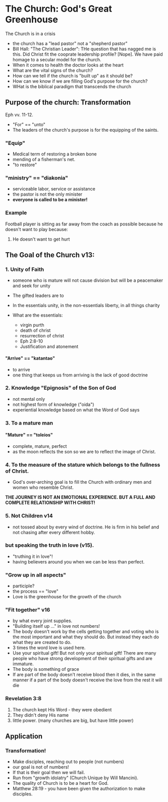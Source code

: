 # The Church: God's Great Greenhouse

The Church is in a crisis
  * the church has a "lead pastor" not a "shepherd pastor"
  * Bill Hall: "The Christian Leader": THe question that has nagged me is this.
    Did Christ fit the cooprate leadership profile? [Nope]. We have paid homage
    to a secular model for the church.
  * When it comes to health the doctor looks at the heart
  * What are the vital signs of the church?
  * How can we tell if the church is "built up" as it should be?
  * How can we know if we are filling God's purpose for the church?
  * WHat is the biblical paradigm that transcends the church

## Purpose of the church: Transformation
Eph vv. 11-12.

* "For" == "unto" 
* The leaders of the church's purpose is for the equipping of the saints. 

###  "Equip" 

* Medical term of restoring a broken bone
* mending of a fisherman's net.
* "to restore"

### "ministry" == "diakonia"

* serviceable labor, service or assistance
* the pastor is not the only minister
* __everyone is called to be a minister!__

### Example
Football player is sitting as far away from the coach as possible because he
doesn't want to play because:

  1. He doesn't want to get hurt

## The Goal of the Church v13: 

### 1. Unity of Faith

  * someone who is mature will not cause division but will be a peacemaker and
    seek for unity
  * The gifted leaders are to 
  * In the essentials unity, in the non-essentials liberty, in all things
    charity
  * What are the essentials: 

    * virgin purth
    * death of christ
    * resurrection of christ
    * Eph 2:8-10
    * Justification and atonement

#### "Arrive" == "katantao" 

* to arrive
* one thing that keeps us from arriving is the lack of good doctrine


### 2. Knowledge "Epignosis" of the Son of God

  * not mental only
  * not highest form of knowledge ("oida")
  * experiential knowledge based on what the Word of God says

### 3. To a mature man

#### "Mature" == "toleios"

*  complete, mature, perfect
* as the moon reflects the son so we are to reflect the image of Christ.

### 4. To the measure of the stature which belongs to the fullness of Christ.

* God's over-arching goal is to fill the Church with ordinary men and women who
  resemble Christ.

__THE JOURNEY IS NOT AN EMOTIONAL EXPERIENCE. BUT A FULL AND COMPLETE
RELATIONSHIP WITH CHRIST!__

### 5. Not Children v14

  * not tossed about by every wind of doctrine. He is firm in his belief and not
    chasing after every different hobby.

### but speaking the truth in love (v15).

  * "truthing it in love"! 
  * having believers around you when we can be less than perfect.

### "Grow up in all aspects"

  * participle?
  * the process == "love"
  * Love is the greenhouse for the growth of the church

### "Fit together" v16

  * by what every joint supplies.
  * "Building itself up ..." in love not numbers!
  * The body doesn't work by the cells getting together and voting who is the
    most important and what they should do. But instead they each do what they
    are created to do.
  * 3 times the word love is used here.
  * Use your spiritual gift! But not only your spiritual gift! There are many
    people who have strong development of their spiritual gifts and are
    immature.
  * The body is something of grace
  * If are part of the body doesn't receive blood then it dies, in the same
    manner if a part of the body doesn't receive the love from the rest it will
    die

### Revelation 3:8

  1. The church kept His Word - they were obedient
  2. They didn't deny His name
  3. little power. (many churches are big, but have little power)

## Application

### Transformation! 

  * Make disciples, reaching out to people (not numbers) 
  * our goal is not of numbers! 
  * If that is their goal then we will fail. 
  * Run from "growth idolatry" (Church Unique by Will Mancini).
  * The quality of Church is to be a heart for God.
  * Matthew 28:19 - you have been given the authorization to make disciples.
